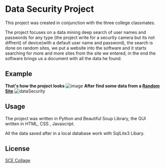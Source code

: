 # Data Security Project

This project was created in conjunction with the three college classmates.

The project focuses on a data mining deep search of user names and passwords for any type (the project write for a security camera but its not diffrent) of device(with a default user name and password),
the search is done on random sites, we put a website into the software and it starts searching for more and more sites from the site we entered,
in the end the software brings us a document with all the data he found.
## Example
**That's how the project looks**
![image](https://user-images.githubusercontent.com/33221427/70856030-4015d600-1edd-11ea-9c9f-d7f2efd9d46a.png)
**After find some data from a [Random Site](https://www.a1securitycameras.com/technical-support/default-username-passwords-ip-addresses-for-surveillance-cameras/)**
![dataSecurity](https://user-images.githubusercontent.com/33221427/70856039-5facfe80-1edd-11ea-9da3-261dff775702.gif)
## Usage
The project was written in Python and Beautiful Soup Library, the GUI written in HTML, CSS , Javascript.

All the data saved after in a local database work with SqlLite3 Libary.

## License
[SCE Collage](https://www.sce.ac.il/)
